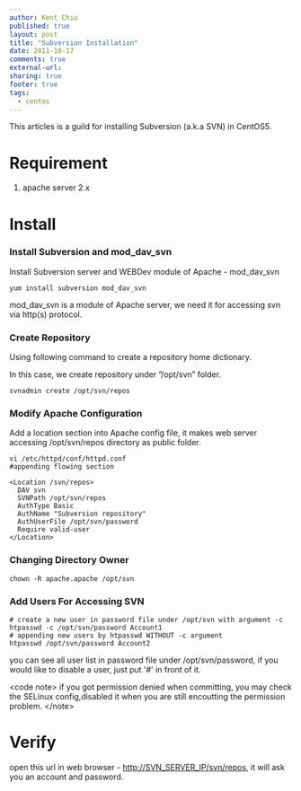 ```yaml
---
author: Kent Chiu
published: true
layout: post
title: "Subversion Installation"
date: 2011-10-17
comments: true
external-url:
sharing: true
footer: true
tags:
  - centos
---
```




This articles is a guild for installing Subversion (a.k.a SVN) in
CentOS5.

Requirement
===========

1.  apache server 2.x

Install
=======

### Install Subversion and mod\_dav\_svn

Install Subversion server and WEBDev module of Apache - mod\_dav\_svn


```
yum install subversion mod_dav_svn 

```

mod\_dav\_svn is a module of Apache server, we need it for accessing svn
via http(s) protocol.

### Create Repository

Using following command to create a repository home dictionary.

In this case, we create repository under ”/opt/svn” folder.


```
svnadmin create /opt/svn/repos 

```

### Modify Apache Configuration

Add a location section into Apache config file, it makes web server
accessing /opt/svn/repos directory as public folder.


```
vi /etc/httpd/conf/httpd.conf
#appending flowing section
 
<Location /svn/repos>
  DAV svn
  SVNPath /opt/svn/repos
  AuthType Basic
  AuthName "Subversion repository"
  AuthUserFile /opt/svn/password
  Require valid-user
</Location>

```

### Changing Directory Owner


```
chown -R apache.apache /opt/svn

```

### Add Users For Accessing SVN


```
# create a new user in password file under /opt/svn with argument -c
htpasswd -c /opt/svn/password Account1 
# appending new users by htpasswd WITHOUT -c argument
htpasswd /opt/svn/password Account2

```

you can see all user list in password file under /opt/svn/password, if
you would like to disable a user, just put '\#' in front of it.

\<code note\> if you got permission denied when committing, you may
check the SELinux config,disabled it when you are still encoutting the
permission problem. \</note\>

Verify
======

open this url in web browser - <http://SVN_SERVER_IP/svn/repos>, it will
ask you an account and password.

